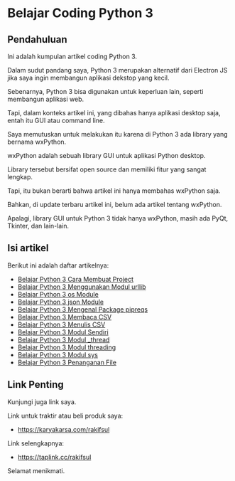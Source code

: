 # Belajar Coding Python 3

## Pendahuluan

Ini adalah kumpulan artikel coding Python 3.

Dalam sudut pandang saya, Python 3 merupakan alternatif dari Electron JS jika saya ingin membangun aplikasi dekstop yang kecil.

Sebenarnya, Python 3 bisa digunakan untuk keperluan lain, seperti membangun aplikasi web.

Tapi, dalam konteks artikel ini, yang dibahas hanya aplikasi desktop saja, entah itu GUI atau command line.

Saya memutuskan untuk melakukan itu karena di Python 3 ada library yang bernama wxPython.

wxPython adalah sebuah library GUI untuk aplikasi Python desktop.

Library tersebut bersifat open source dan memiliki fitur yang sangat lengkap.

Tapi, itu bukan berarti bahwa artikel ini hanya membahas wxPython saja.

Bahkan, di update terbaru artikel ini, belum ada artikel tentang wxPython.

Apalagi, library GUI untuk Python 3 tidak hanya wxPython, masih ada PyQt, Tkinter, dan lain-lain.

## Isi artikel

Berikut ini adalah daftar artikelnya:

-   [Belajar Python 3 Cara Membuat Project](https://github.com/rakifsul/belajar_coding_python_3/blob/main/Belajar-Python-3-Cara-Membuat-Project.md)
-   [Belajar Python 3 Menggunakan Modul urllib](https://github.com/rakifsul/belajar_coding_python_3/blob/main/Belajar-Python-3-Menggunakan-Modul-urllib.md)
-   [Belajar Python 3 os Module](https://github.com/rakifsul/belajar_coding_python_3/blob/main/Belajar-Python-3-os-Module.md)
-   [Belajar Python 3 json Module](https://github.com/rakifsul/belajar_coding_python_3/blob/main/Belajar-Python-3-json-Module.md)
-   [Belajar Python 3 Mengenal Package pipreqs](https://github.com/rakifsul/belajar_coding_python_3/blob/main/Belajar-Python-3-Mengenal-Package-pipreqs.md)
-   [Belajar Python 3 Membaca CSV](https://github.com/rakifsul/belajar_coding_python_3/blob/main/Belajar-Python-3-Membaca-CSV.md)
-   [Belajar Python 3 Menulis CSV](https://github.com/rakifsul/belajar_coding_python_3/blob/main/Belajar-Python-3-Menulis-CSV.md)
-   [Belajar Python 3 Modul Sendiri](https://github.com/rakifsul/belajar_coding_python_3/blob/main/Belajar-Python-3-Modul-Sendiri.md)
-   [Belajar Python 3 Modul \_thread](https://github.com/rakifsul/belajar_coding_python_3/blob/main/Belajar-Python-3-Modul-_thread.md)
-   [Belajar Python 3 Modul threading](https://github.com/rakifsul/belajar_coding_python_3/blob/main/Belajar-Python-3-Modul-threading.md)
-   [Belajar Python 3 Modul sys](https://github.com/rakifsul/belajar_coding_python_3/blob/main/Belajar-Python-3-Modul-sys.md)
-   [Belajar Python 3 Penanganan File](https://github.com/rakifsul/belajar_coding_python_3/blob/main/Belajar-Python-3-Penanganan-File.md)

## Link Penting

Kunjungi juga link saya.

Link untuk traktir atau beli produk saya:

- https://karyakarsa.com/rakifsul

Link selengkapnya:

- https://taplink.cc/rakifsul

Selamat menikmati.
